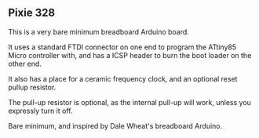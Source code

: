## Pixie 328

This is a very bare minimum breadboard Arduino board. 

It uses a standard FTDI connector on one end to program the ATtiny85 Micro controller with, and has a ICSP header to burn the boot loader on the other end. 

It also has a place for a ceramic frequency clock, and an optional reset pullup resistor. 

The pull-up resistor is optional, as the internal pull-up will work, unless you expressly turn it off. 

Bare minimum, and inspired by Dale Wheat's breadboard Arduino. 

